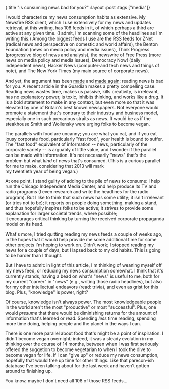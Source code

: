 {:title "Is consuming news bad for you?"
:layout :post
:tags  ["media"]}

I would characterize my news consumption habits as extensive. My Newsfire RSS
client, which I use extensively for my news and updates retrieval, at this
writing, has 108 feeds in it, of which perhaps a third are active at any given
time. (I admit, I'm scanning some of the headlines as I'm writing this.) Among
the biggest feeds I use are the RSS feeds for ZNet (radical news and
perspective on domestic and world affairs), the Benton Foundation (news on
media policy and media issues), Think Progress (progressive blog of news and
analysis), the newswire of Free Press (more news on media policy and media
issues), Democracy Now! (daily independent news), Hacker News (computer-and
tech news and things of note), and The New York Times (my main source of
corporate news).  
  
And yet, the argument has been
[made](http://m.guardiannews.com/media/2013/apr/12/news-is-bad-rolf-dobelli#top) and [made again](http://www.antipope.org/charlie/blog-static/2013/04/psa-ignore-the-news.html): reading news is bad for you. A recent article in the
Guardian makes a pretty compelling case. Reading news wastes time, makes us
passive, kills creativity, is irrelevant, has no explanatory power, is toxic,
inhibits thinking, and works like a drug. It is a bold statement to make in
any context, but even more so that it was elevated by one of Britain's best
known newspapers. Not everyone would promote a statement that's contrary to
their industry and business model, especially one in such precarious straits
as news. It would be as if the steakhouse Smith and Wollensky were urging
folks to become vegan.  
  
The parallels with food are uncanny; you are what you eat, and if you eat
lousy corporate food, particularly "fast food", your health is bound to
suffer. The "fast food" equivalent of information -- news, particularly of
the corporate variety -- is arguably of little value, and I wonder if the
parallel can be made with information. It's not necessarily "news" that's
the problem but what _kind_ of news that's consumed. (This is a curious
parallel for me to make, considering that 2013 will mark  
my twentieth year of being vegan.)  
  
At one point, I stand guilty of adding to the pile of news to consume: I help
run the Chicago Independent Media Center, and help produce its TV and radio
programs (I even research and write the headlines for the radio program). But
I like to think that such news has some utility; it isn't irrelevant (or tries
not to be); it reports on people doing something, making a stand, and thus
hopefully inspires folks to be active; it strives to provide some explanation
for larger societal trends, where possible;  
it encourages critical thinking by turning the received corporate propaganda
model on its head.  
  
What's more, I tried quitting reading my news feeds a couple of weeks ago, in
the hopes that it would help provide me some additional time for some other
projects I'm hoping to work on. Didn't work; I stopped reading my news for a
couple of days, but I lapsed back to my old habits. This is going to be harder
than I thought.  
  
But I have to admit: in light of this article, I'm thinking of weaning myself
off my news feed, or reducing my news consumption somewhat. I think that it's
currently stands, having a bead on what's "news" is useful to me, both for
my current "career" in "news" (e.g., writing those radio headlines), but
also for my other intellectual endeavors (read: trivia), and even as grist for
this blog. Plus, "knowledge" is power, right?  
  
Of course, knowledge isn't always power. The most knowledgeable people in the
world aren't the most "productive" or most "successful". Plus, one would
_presume_ that there would be diminishing returns for the amount of
information that's learned or read. Spending _less_ time reading, spending
more time doing, helping people and the planet in the ways I can.  
  
There is one more parallel about food that's might be a point of inspiration.
I didn't become vegan overnight; indeed, it was a steady evolution in my
thinking over the course of 14 months, between when I was first seriously
offered the suggetion to become vegetarian to when I took the dive to become
vegan for life. If I can "give up" or reduce my news consumption, hopefully
that would free up time for other things. Like that parecon-ish database I've
been talking about for the last week and haven't gotten around to finishing
up.  
  
You know, maybe I don't need all 108 of those RSS feeds...


